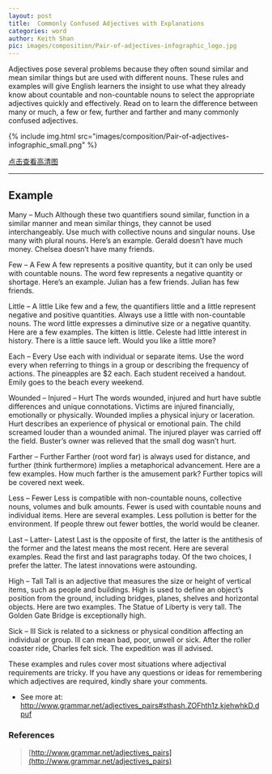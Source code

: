 ```yaml
---
layout: post
title:  Commonly Confused Adjectives with Explanations
categories: word
author: Keith Shan
pic: images/composition/Pair-of-adjectives-infographic_logo.jpg
---
```


Adjectives pose several problems because they often sound similar and mean similar things but are used with 
different nouns. These rules and examples will give English learners the insight to use what they already 
know about countable and non-countable nouns to select the appropriate adjectives quickly and effectively. 
Read on to learn the difference between many or much, a few or few, further and farther and many commonly 
confused adjectives. 

<!--more-->

{% include img.html src="images/composition/Pair-of-adjectives-infographic_small.png" %}

[点击查看高清图]({{site.baseurl}}/images/composition/Pair-of-adjectives-infographic_big.png)

---

## Example

Many – Much
Although these two quantifiers sound similar, function in a similar manner and mean similar things, they cannot be used interchangeably. Use much with collective nouns and singular nouns. Use many with plural nouns. Here’s an example.
Gerald doesn’t have much money.
Chelsea doesn’t have many friends.

Few – A Few
A few represents a positive quantity, but it can only be used with countable nouns. The word few represents a negative quantity or shortage. Here’s an example.
Julian has a few friends.
Julian has few friends.

Little – A little
Like few and a few, the quantifiers little and a little represent negative and positive quantities. Always use a little with non-countable nouns. The word little expresses a diminutive size or a negative quantity. Here are a few examples.
The kitten is little.
Celeste had little interest in history.
There is a little sauce left.
Would you like a little more?

Each – Every
Use each with individual or separate items. Use the word every when referring to things in a group or describing the frequency of actions.
The pineapples are $2 each.
Each student received a handout.
Emily goes to the beach every weekend.

Wounded – Injured – Hurt
The words wounded, injured and hurt have subtle differences and unique connotations. Victims are injured financially, emotionally or physically. Wounded implies a physical injury or laceration. Hurt describes an experience of physical or emotional pain.
The child screamed louder than a wounded animal.
The injured player was carried off the field.
Buster’s owner was relieved that the small dog wasn’t hurt.

Farther – Further
Farther (root word far) is always used for distance, and further (think furthermore) implies a metaphorical advancement. Here are a few examples.
How much farther is the amusement park?
Further topics will be covered next week.

Less – Fewer
Less is compatible with non-countable nouns, collective nouns, volumes and bulk amounts. Fewer is used with countable nouns and individual items. Here are several examples.
Less pollution is better for the environment.
If people threw out fewer bottles, the world would be cleaner.

Last – Latter- Latest
Last is the opposite of first, the latter is the antithesis of the former and the latest means the most recent. Here are several examples.
Read the first and last paragraphs today.
Of the two choices, I prefer the latter.
The latest innovations were astounding.

High – Tall
Tall is an adjective that measures the size or height of vertical items, such as people and buildings. High is used to define an object’s position from the ground, including bridges, planes, shelves and horizontal objects. Here are two examples.
The Statue of Liberty is very tall.
The Golden Gate Bridge is exceptionally high.

Sick – Ill
Sick is related to a sickness or physical condition affecting an individual or group. Ill can mean bad, poor, unwell or sick.
After the roller coaster ride, Charles felt sick.
The expedition was ill advised.

These examples and rules cover most situations where adjectival requirements are tricky. If you have any questions or ideas for remembering which adjectives are required, kindly share your comments.

- See more at: http://www.grammar.net/adjectives_pairs#sthash.ZOFhth1z.kjehwhkD.dpuf


### References

> [http://www.grammar.net/adjectives_pairs](http://www.grammar.net/adjectives_pairs)


